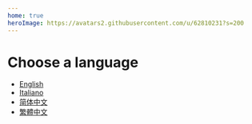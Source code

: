 ```yaml
---
home: true
heroImage: https://avatars2.githubusercontent.com/u/62810231?s=200
---
```


# Choose a language

- [English](/en-us/)
- [Italiano](/it-it/)
- [简体中文](/zh-cn/)
- [繁體中文](/zh-tw/)
